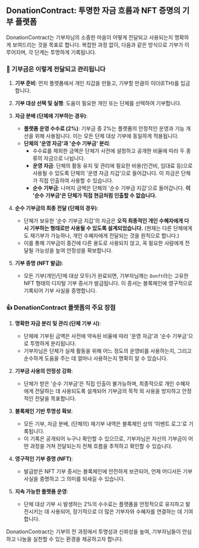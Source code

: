 ## DonationContract: 투명한 자금 흐름과 NFT 증명의 기부 플랫폼

DonationContract는 기부자님의 소중한 마음이 어떻게 전달되고 사용되는지 명확하게 보여드리는 것을 목표로 합니다. 복잡한 과정 없이, 다음과 같은 방식으로 기부가 이루어지며, 각 단계는 투명하게 기록됩니다.

### 💸 기부금은 이렇게 전달되고 관리됩니다

1.  **기부 준비**: 먼저 플랫폼에서 개인 지갑을 만들고, 기부할 만큼의 이더(ETH)를 입금합니다.

2.  **기부 대상 선택 및 실행**: 도움이 필요한 개인 또는 단체를 선택하여 기부합니다.

3.  **자금 분배 (단체에 기부하는 경우)**:
    *   **플랫폼 운영 수수료 (2%)**: 기부금 중 2%는 플랫폼의 안정적인 운영과 기능 개선을 위해 사용됩니다. 이는 모든 단체 대상 기부에 동일하게 적용됩니다.
    *   **단체의 '운영 자금'과 '순수 기부금' 분리**:
        *   수수료를 제외한 금액은 단체가 사전에 설정하고 공개한 비율에 따라 두 종류의 자금으로 나뉩니다.
        *   **운영 자금**: 단체의 활동 유지 및 관리에 필요한 비용(인건비, 임대료 등)으로 사용될 수 있도록 단체의 '운영 자금 지갑'으로 들어갑니다. 이 자금은 단체가 직접 인출하여 사용할 수 있습니다.
        *   **순수 기부금**: 나머지 금액은 단체의 '순수 기부금 지갑'으로 들어갑니다. **이 '순수 기부금'은 단체가 직접 현금처럼 인출할 수 없습니다.**

4.  **순수 기부금의 최종 전달 (단체의 경우)**:
    *   단체가 보유한 '순수 기부금 지갑'의 자금은 **오직 최종적인 개인 수혜자에게 다시 기부하는 형태로만 사용될 수 있도록 설계되었습니다.** (현재는 다른 단체에게도 재기부가 가능하나, 개인 수혜자에게 전달되는 것을 원칙으로 합니다.)
    *   이를 통해 기부금이 중간에 다른 용도로 사용되지 않고, 꼭 필요한 사람에게 전달될 가능성을 높여 안정성을 확보합니다.

5.  **기부 증명 (NFT 발급)**:
    *   모든 기부(개인/단체 대상 모두)가 완료되면, 기부자님께는 `Donft`라는 고유한 NFT 형태의 디지털 기부 증서가 발급됩니다. 이 증서는 블록체인에 영구적으로 기록되어 기부 사실을 증명합니다.

### 👍 DonationContract 플랫폼의 주요 장점

1.  **명확한 자금 분리 및 관리 (단체 기부 시)**:
    *   단체에 기부된 금액은 사전에 약속된 비율에 따라 '운영 자금'과 '순수 기부금'으로 투명하게 분리됩니다.
    *   기부자님은 단체가 실제 활동을 위해 어느 정도의 운영비를 사용하는지, 그리고 순수하게 도움을 주는 데 얼마나 사용하는지 명확히 알 수 있습니다.

2.  **기부금 사용의 안정성 강화**:
    *   단체가 받은 '순수 기부금'은 직접 인출이 불가능하며, 최종적으로 개인 수혜자에게 전달하는 데 사용되도록 설계되어 기부금의 목적 외 사용을 방지하고 안정적인 전달을 목표합니다.

3.  **블록체인 기반 투명성 확보**:
    *   모든 기부, 자금 분배, (단체의) 재기부 내역은 블록체인 상의 '이벤트 로그'로 기록됩니다.
    *   이 기록은 공개되어 누구나 확인할 수 있으므로, 기부자님은 자신의 기부금이 어떤 과정을 거쳐 전달되는지 전체 흐름을 추적하고 확인할 수 있습니다.

4.  **영구적인 기부 증명 (NFT)**:
    *   발급받은 NFT 기부 증서는 블록체인에 안전하게 보관되어, 언제 어디서든 기부 사실을 증명하고 그 의미를 되새길 수 있습니다.

5.  **지속 가능한 플랫폼 운영**:
    *   단체 대상 기부 시 발생하는 2%의 수수료는 플랫폼을 안정적으로 유지하고 발전시키는 데 사용되어, 장기적으로 더 많은 기부자와 수혜자를 연결하는 데 기여합니다.

DonationContract는 기부의 전 과정에서 투명성과 신뢰성을 높여, 기부자님들이 안심하고 나눔을 실천할 수 있는 환경을 제공하고자 합니다.
